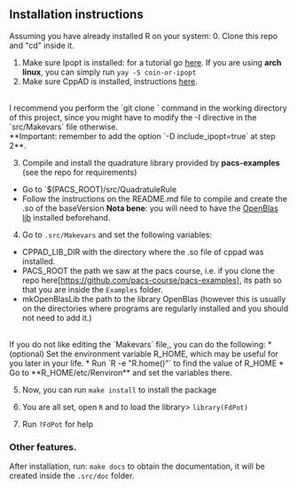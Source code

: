 ## Installation instructions
Assuming you have already installed R on your system:
0. Clone this repo and "cd" inside it.
1. Make sure Ipopt is installed: for a tutorial go [here](https://coin-or.github.io/Ipopt/INSTALL.html). If you are using **arch linux**, you can simply run `yay -S coin-or-ipopt`
2. Make sure CppAD is installed, instructions [here](https://coin-or.github.io/CppAD/doc/install.htm). 
<br>
I recommend you perform the  `git clone ` command in the working directory of this project, since you might have to modify the -I directive in the `src/Makevars` file otherwise.
<br>
**Important: remember to add the option `-D include_ipopt=true` at step 2**.

3. Compile and install the quadrature library provided by **pacs-examples** (see the repo for requirements)
  * Go to `$(PACS_ROOT)/src/QuadratuleRule 
  * Follow the instructions on the README.md file to compile and create the .so of the baseVersion
  **Nota bene**: you will need to have the [OpenBlas lib](https://github.com/xianyi/OpenBLAS/wiki/Installation-Guide) installed beforehand.
  
4. Go to `.src/Makevars` and set the following variables:
* CPPAD_LIB_DIR with the directory where the .so file of cppad was installed.
* PACS_ROOT the path we saw at the pacs course, i.e. if you clone the repo here[https://github.com/pacs-course/pacs-examples], its path so that you are inside the `Examples` folder.
* mkOpenBlasLib the path to the library OpenBlas (however this is usually on the directories where programs are regularly installed and you should not need to add it.)
<br> 
If you do not like editing the `Makevars` file,, you can do the following:
    * (optional) Set the environment variable R_HOME, which may be useful for you later in your life.
    * Run `R -e "R.home()"` to find the value of R_HOME
    * Go to **R_HOME/etc/Renviron** and set the variables there.

5. Now, you can run `make install` to install the package

6. You are all set, open `R` and to load the library> `library(FdPot)`

7. Run `?FdPot` for help

### Other features.
After installation, run: `make docs` to obtain the documentation, it will be created inside the `.src/doc` folder.
  